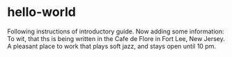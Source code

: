 # hello-world
Following instructions of introductory guide.
Now adding some information: To wit, that ths is being written in the Cafe de Flore
in Fort Lee, New Jersey. A pleasant place to work that plays soft jazz, and stays 
open until 10 pm.
